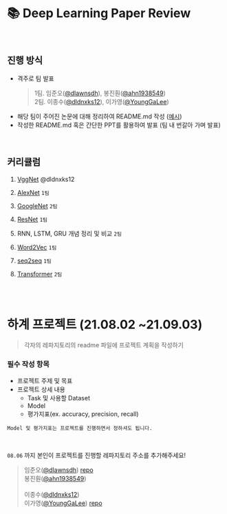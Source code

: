 # 📚 Deep Learning Paper Review

<br>

## 진행 방식

- 격주로 팀 발표
    > 1팀. 임준오([@dlawnsdh](https://github.com/dlawnsdh)), 봉진훤([@ahn1938549](https://github.com/ahn1938549)) <br>
    > 2팀. 이종수([@dldnxks12](https://github.com/dldnxks12)), 이가영([@YoungGaLee](https://github.com/YoungGaLee))
- 해당 팀이 주어진 논문에 대해 정리하여 README.md 작성 ([예시](https://github.com/Artinto/DL-Paper-Review/tree/main/ex.Transformer-XL))
- 작성한 README.md 혹은 간단한 PPT를 활용하여 발표 (팀 내 번갈아 가며 발표)


<BR>

## 커리큘럼

1. [VggNet](https://arxiv.org/abs/1409.1556) @dldnxks12
2. [AlexNet](https://papers.nips.cc/paper/2012/file/c399862d3b9d6b76c8436e924a68c45b-Paper.pdf)  `1팀`
3. [GoogleNet](https://arxiv.org/abs/1409.4842) `2팀`
4. [ResNet](https://arxiv.org/abs/1512.03385)  `1팀`

1. RNN, LSTM, GRU 개념 정리 및 비교 `2팀`
2. [Word2Vec](https://arxiv.org/pdf/1301.3781.pdf)  `1팀`
3. [seq2seq](https://arxiv.org/abs/1409.3215) `1팀`
4. [Transformer](https://arxiv.org/abs/1706.03762)  `2팀`

   
<BR><BR>
    
# 하계 프로젝트 (21.08.02 ~21.09.03)

> 각자의 레파지토리의 readme 파일에 프로젝트 계획을 작성하기
    
### 필수 작성 항목 
- 프로젝트 주제 및 목표
- 프로젝트 상세 내용
    - Task 및 사용할 Dataset
    - Model
    - 평가지표(ex. accuracy, precision, recall)
    
`Model 및 평가지표는 프로젝트를 진행하면서 정하셔도 됩니다.`
    
<br>

`08.06` 까지 본인이 프로젝트를 진행할 레파지토리 주소를 추가해주세요!
    
> 임준오([@dlawnsdh](https://github.com/dlawnsdh))  [repo]() <br>
> 봉진훤([@ahn1938549](https://github.com/ahn1938549))<br>  
> 이종수([@dldnxks12](https://github.com/dldnxks12)) <br>
> 이가영([@YoungGaLee](https://github.com/YoungGaLee))   [repo](https://github.com/YoungGaLee/2021_summer_project/blob/main/README.md)
    
    
